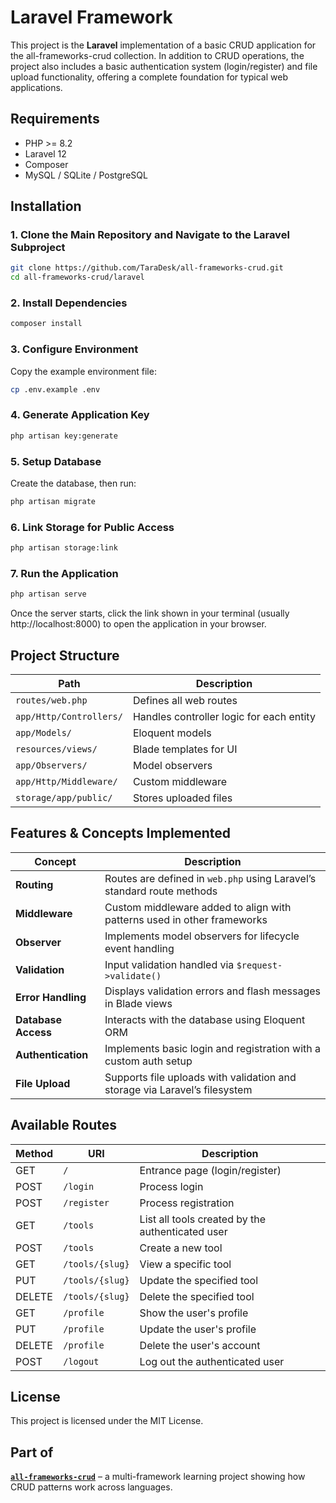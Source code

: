 # Laravel Framework 

This project is the **Laravel** implementation of a basic CRUD application for the all-frameworks-crud collection. In addition to CRUD operations, the project also includes a basic authentication system (login/register) and file upload functionality, offering a complete foundation for typical web applications.

## Requirements

- PHP >= 8.2
- Laravel 12
- Composer
- MySQL / SQLite / PostgreSQL

## Installation

### 1. Clone the Main Repository and Navigate to the Laravel Subproject

```bash
git clone https://github.com/TaraDesk/all-frameworks-crud.git
cd all-frameworks-crud/laravel
```

### 2. Install Dependencies

```bash
composer install
```

### 3. Configure Environment

Copy the example environment file:

```bash
cp .env.example .env
```

### 4. Generate Application Key

```bash
php artisan key:generate
```

### 5. Setup Database

Create the database, then run:

```bash
php artisan migrate
```

### 6. Link Storage for Public Access

```bash
php artisan storage:link
```

### 7. Run the Application

```bash
php artisan serve
```
Once the server starts, click the link shown in your terminal (usually http://localhost:8000) to open the application in your browser.

## Project Structure

| Path                    | Description                              |
| ----------------------- | ---------------------------------------- |
| `routes/web.php`        | Defines all web routes                   |
| `app/Http/Controllers/` | Handles controller logic for each entity |
| `app/Models/`           | Eloquent models                          |
| `resources/views/`      | Blade templates for UI                   |
| `app/Observers/`        | Model observers               |
| `app/Http/Middleware/`  | Custom middleware            |
| `storage/app/public/`   | Stores uploaded files                    |

## Features & Concepts Implemented

| Concept             | Description                                                                 |
|---------------------|-----------------------------------------------------------------------------|
| **Routing**         | Routes are defined in `web.php` using Laravel’s standard route methods      |
| **Middleware**      | Custom middleware added to align with patterns used in other frameworks     |
| **Observer**        | Implements model observers for lifecycle event handling                     |
| **Validation**      | Input validation handled via `$request->validate()`                         |
| **Error Handling**  | Displays validation errors and flash messages in Blade views                |
| **Database Access** | Interacts with the database using Eloquent ORM                              |
| **Authentication**  | Implements basic login and registration with a custom auth setup            |
| **File Upload**     | Supports file uploads with validation and storage via Laravel’s filesystem  |

## Available Routes

| Method  | URI               | Description                                        |
|---------|-------------------|----------------------------------------------------|
| GET     | `/`               | Entrance page (login/register)                    |
| POST    | `/login`          | Process login                                     |
| POST    | `/register`       | Process registration                              |
| GET     | `/tools`          | List all tools created by the authenticated user  |
| POST    | `/tools`          | Create a new tool                                 |
| GET     | `/tools/{slug}`   | View a specific tool                              |
| PUT     | `/tools/{slug}`   | Update the specified tool                         |
| DELETE  | `/tools/{slug}`   | Delete the specified tool                         |
| GET     | `/profile`        | Show the user's profile                           |
| PUT     | `/profile`        | Update the user's profile                         |
| DELETE  | `/profile`        | Delete the user's account                         |
| POST    | `/logout`         | Log out the authenticated user                   |

## License

This project is licensed under the MIT License.

## Part of

**[`all-frameworks-crud`](https://github.com/TaraDesk/all-frameworks-crud)** – a multi-framework learning project showing how CRUD patterns work across languages.
